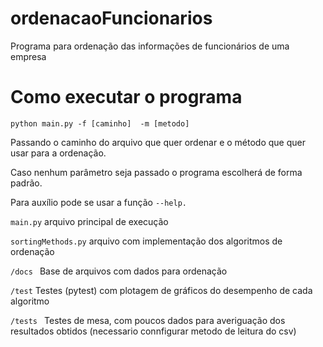 # ordenacaoFuncionarios
Programa para ordenação das informações de funcionários de uma empresa

# Como executar o programa

 ``python main.py -f [caminho]  -m [metodo]``

Passando o caminho do arquivo que quer ordenar e o método que quer usar para a ordenação. 

Caso nenhum parâmetro seja passado o programa escolherá de forma padrão. 

Para auxílio pode se usar a função ``--help. ``


``main.py`` arquivo principal de execução

``sortingMethods.py`` arquivo com implementação dos algoritmos de ordenação 

``/docs ``
  Base de arquivos com dados para ordenação

``/test``
  Testes (pytest) com plotagem de gráficos do desempenho de cada algoritmo 

``/tests ``
  Testes de mesa, com poucos dados para averiguação dos resultados obtidos (necessario connfigurar metodo de leitura do csv)

